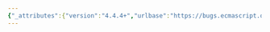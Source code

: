 ```yaml
---
{"_attributes":{"version":"4.4.4+","urlbase":"https://bugs.ecmascript.org/","maintainer":"dherman@mozilla.com"},"bug":{"bug_id":4328,"creation_ts":"2015-04-20 11:00:00 -0700","short_desc":"Remove comments about stack-unlike behaviour of execution context stack","delta_ts":"2015-04-20 11:00:48 -0700","product":"Draft for 7th Edition","component":"Deferred from 6th edition","version":"unspecified","rep_platform":"All","op_sys":"All","bug_status":"CONFIRMED","priority":"Normal","bug_severity":"minor","everconfirmed":true,"reporter":"a.d.bergi","assigned_to":{"uid":"allen","name":"Allen Wirfs-Brock"},"long_desc":[{"commentid":14310,"comment_count":0,"who":"a.d.bergi","bug_when":"2015-04-20 11:00:48 -0700","thetext":"Section 8.3 Execution Contexts states\n\n| Transition of the running execution context status among execution\n| contexts usually occurs in stack-like last-in/first-out manner.\n| However, some ECMAScript features require non-LIFO transitions of the\n| running execution context.\n\nIn fact, all transitions are stack-like, even those of generators. The \"usually\" and the second sentence should be removed.\n\nIf generators should be mentioned, I'd recommend to change the sentence\n\n| At some later time a suspended execution context may again become the\n| running execution context and continue evaluating its code at the\n| point where it had previously been suspended.\n\nto something like:\n\nUsually, an execution context will destroyed after being suspended, however some ECMAScript features require execution contexts that may again become the running execution context, which would then continue evaluating its code at the point where it had previously been suspended."}]}}
---
```

